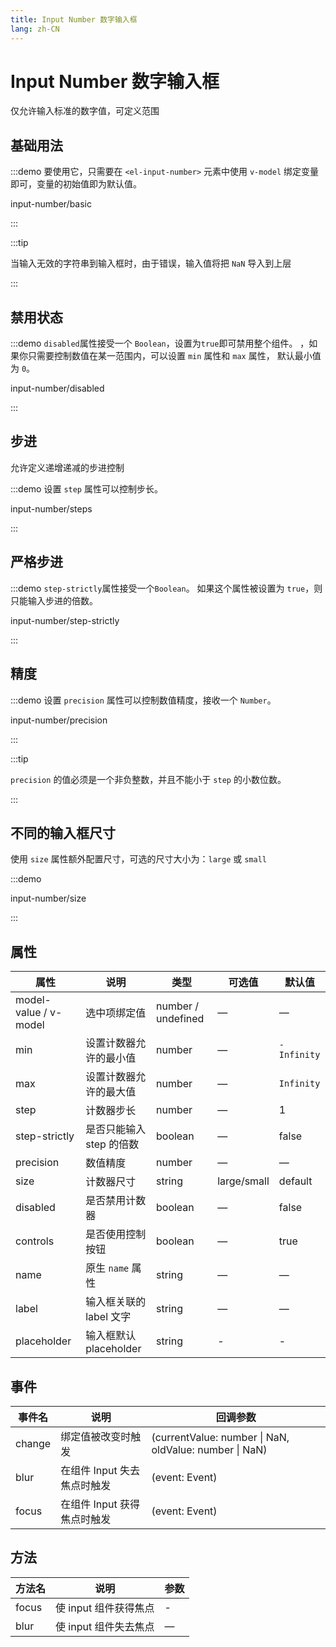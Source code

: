 ```yaml
---
title: Input Number 数字输入框
lang: zh-CN
---
```


# Input Number 数字输入框

仅允许输入标准的数字值，可定义范围

## 基础用法

:::demo 要使用它，只需要在 `<el-input-number>` 元素中使用 `v-model` 绑定变量即可，变量的初始值即为默认值。

input-number/basic

:::

:::tip

当输入无效的字符串到输入框时，由于错误，输入值将把 `NaN` 导入到上层

:::

## 禁用状态

:::demo `disabled`属性接受一个 `Boolean`，设置为`true`即可禁用整个组件。 ，如果你只需要控制数值在某一范围内，可以设置 `min` 属性和 `max` 属性， 默认最小值为 `0`。

input-number/disabled

:::

## 步进

允许定义递增递减的步进控制

:::demo 设置 `step` 属性可以控制步长。

input-number/steps

:::

## 严格步进

:::demo `step-strictly`属性接受一个`Boolean`。 如果这个属性被设置为 `true`，则只能输入步进的倍数。

input-number/step-strictly

:::

## 精度

:::demo 设置 `precision` 属性可以控制数值精度，接收一个 `Number`。

input-number/precision

:::

:::tip

`precision` 的值必须是一个非负整数，并且不能小于 `step` 的小数位数。

:::

## 不同的输入框尺寸

使用 `size` 属性额外配置尺寸，可选的尺寸大小为：`large` 或 `small`

:::demo

input-number/size

:::


## 属性

| 属性                    | 说明                | 类型                 | 可选值         | 默认值         |
| --------------------- | ----------------- | ------------------ | ----------- | ----------- |
| model-value / v-model | 选中项绑定值            | number / undefined | —           | —           |
| min                   | 设置计数器允许的最小值       | number             | —           | `-Infinity` |
| max                   | 设置计数器允许的最大值       | number             | —           | `Infinity`  |
| step                  | 计数器步长             | number             | —           | 1           |
| step-strictly         | 是否只能输入 step 的倍数   | boolean            | —           | false       |
| precision             | 数值精度              | number             | —           | —           |
| size                  | 计数器尺寸             | string             | large/small | default     |
| disabled              | 是否禁用计数器           | boolean            | —           | false       |
| controls              | 是否使用控制按钮          | boolean            | —           | true        |
| name                  | 原生 `name` 属性      | string             | —           | —           |
| label                 | 输入框关联的 label 文字   | string             | —           | —           |
| placeholder           | 输入框默认 placeholder | string             | -           | -           |

## 事件

| 事件名    | 说明                | 回调参数                                                     |
| ------ | ----------------- | -------------------------------------------------------- |
| change | 绑定值被改变时触发         | (currentValue: number \| NaN, oldValue: number \| NaN) |
| blur   | 在组件 Input 失去焦点时触发 | (event: Event)                                           |
| focus  | 在组件 Input 获得焦点时触发 | (event: Event)                                           |

## 方法

| 方法名   | 说明             | 参数 |
| ----- | -------------- | -- |
| focus | 使 input 组件获得焦点 | -  |
| blur  | 使 input 组件失去焦点 | —  |
